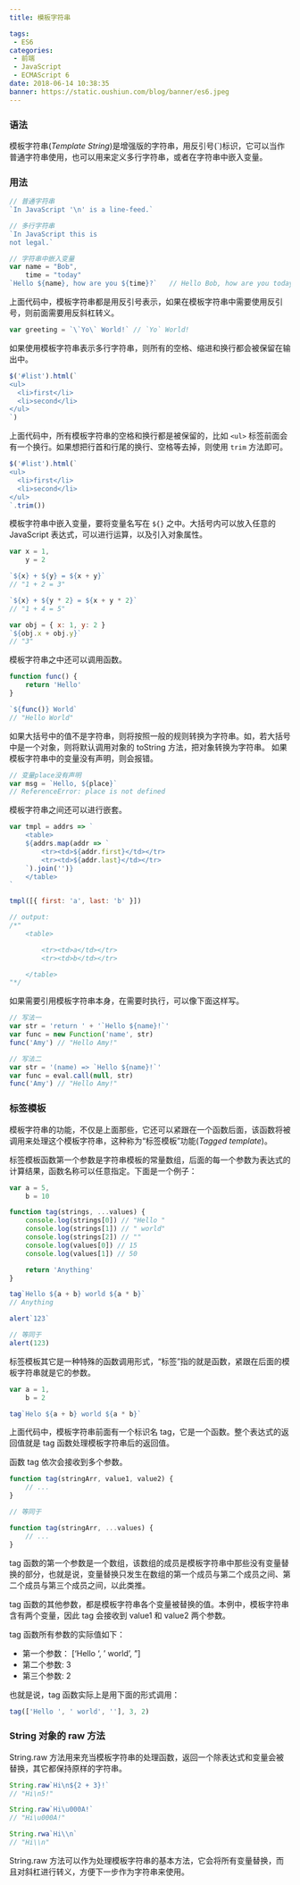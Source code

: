 ```yaml
---
title: 模板字符串

tags:
 - ES6
categories:
 - 前端
 - JavaScript
 - ECMAScript 6
date: 2018-06-14 10:38:35
banner: https://static.oushiun.com/blog/banner/es6.jpeg
---
```


### 语法

模板字符串(_Template String_)是增强版的字符串，用反引号(`)标识，它可以当作普通字符串使用，也可以用来定义多行字符串，或者在字符串中嵌入变量。

<!-- more -->

### 用法

``` javascript
// 普通字符串
`In JavaScript '\n' is a line-feed.`

// 多行字符串
`In JavaScript this is
not legal.`

// 字符串中嵌入变量
var name = "Bob", 
    time = "today"
`Hello ${name}, how are you ${time}?`   // Hello Bob, how are you today?
```

上面代码中，模板字符串都是用反引号表示，如果在模板字符串中需要使用反引号，则前面需要用反斜杠转义。

``` javascript
var greeting = `\`Yo\` World!` // `Yo` World!
```

如果使用模板字符串表示多行字符串，则所有的空格、缩进和换行都会被保留在输出中。

``` javascript
$('#list').html(`
<ul>
  <li>first</li>
  <li>second</li>
</ul>
`)
```

上面代码中，所有模板字符串的空格和换行都是被保留的，比如 `<ul>` 标签前面会有一个换行。如果想把行首和行尾的换行、空格等去掉，则使用 `trim` 方法即可。

``` javascript
$('#list').html(`
<ul>
  <li>first</li>
  <li>second</li>
</ul>
`.trim())
```

模板字符串中嵌入变量，要将变量名写在 `${}` 之中。大括号内可以放入任意的 JavaScript 表达式，可以进行运算，以及引入对象属性。

``` javascript
var x = 1,
    y = 2

`${x} + ${y} = ${x + y}`
// "1 + 2 = 3"

`${x} + ${y * 2} = ${x + y * 2}`
// "1 + 4 = 5"

var obj = { x: 1, y: 2 }
`${obj.x + obj.y}`
// "3"

```

模板字符串之中还可以调用函数。

``` javascript
function func() {
    return 'Hello'
}

`${func()} World`
// "Hello World"
```

如果大括号中的值不是字符串，则将按照一般的规则转换为字符串。如，若大括号中是一个对象，则将默认调用对象的 toString 方法，把对象转换为字符串。
如果模板字符串中的变量没有声明，则会报错。

``` javascript
// 变量place没有声明
var msg = `Hello, ${place}`
// ReferenceError: place is not defined
```

模板字符串之间还可以进行嵌套。

``` javascript
var tmpl = addrs => `
    <table>
    ${addrs.map(addr => `
        <tr><td>${addr.first}</td></tr>
        <tr><td>${addr.last}</td></tr>
    `).join('')}
    </table>
`

tmpl([{ first: 'a', last: 'b' }])

// output:
/*"
    <table>

        <tr><td>a</td></tr>
        <tr><td>b</td></tr>

    </table>
"*/
```

如果需要引用模板字符串本身，在需要时执行，可以像下面这样写。

``` javascript
// 写法一
var str = 'return ' + '`Hello ${name}!`'
var func = new Function('name', str)
func('Amy') // "Hello Amy!"

// 写法二
var str = '(name) => `Hello ${name}!`'
var func = eval.call(null, str)
func('Amy') // "Hello Amy!"
```

### 标签模板

模板字符串的功能，不仅是上面那些，它还可以紧跟在一个函数后面，该函数将被调用来处理这个模板字符串，这种称为“标签模板”功能(_Tagged template_)。

标签模板函数第一个参数是字符串模板的常量数组，后面的每一个参数为表达式的计算结果，函数名称可以任意指定。下面是一个例子：

``` javascript
var a = 5,
    b = 10

function tag(strings, ...values) {
    console.log(strings[0]) // "Hello "
    console.log(strings[1]) // " world"
    console.log(strings[2]) // ""
    console.log(values[0]) // 15
    console.log(values[1]) // 50

    return 'Anything'
}

tag`Hello ${a + b} world ${a * b}`
// Anything
```

``` javascript
alert`123`

// 等同于
alert(123)
```

标签模板其它是一种特殊的函数调用形式，“标签”指的就是函数，紧跟在后面的模板字符串就是它的参数。

``` javascript
var a = 1,
    b = 2

tag`Helo ${a + b} world ${a * b}`
```

上面代码中，模板字符串前面有一个标识名 tag，它是一个函数。整个表达式的返回值就是 tag 函数处理模板字符串后的返回值。

函数 tag 依次会接收到多个参数。

``` javascript
function tag(stringArr, value1, value2) {
    // ...
}

// 等同于

function tag(stringArr, ...values) {
    // ...
}
```

tag 函数的第一个参数是一个数组，该数组的成员是模板字符串中那些没有变量替换的部分，也就是说，变量替换只发生在数组的第一个成员与第二个成员之间、第二个成员与第三个成员之间，以此类推。

tag 函数的其他参数，都是模板字符串各个变量被替换的值。本例中，模板字符串含有两个变量，因此 tag 会接收到 value1 和 value2 两个参数。

tag 函数所有参数的实际值如下：

-   第一个参数： [‘Hello ‘, ’ world’, ”]
-   第二个参数: 3
-   第三个参数: 2

也就是说，tag 函数实际上是用下面的形式调用：

``` javascript
tag(['Hello ', ' world', ''], 3, 2)
```

### String 对象的 raw 方法

String.raw 方法用来充当模板字符串的处理函数，返回一个除表达式和变量会被替换，其它都保持原样的字符串。

``` javascript
String.raw`Hi\n${2 + 3}!`
// "Hi\n5!"

String.raw`Hi\u000A!`
// "Hi\u000A!"

String.rwa`Hi\\n`
// "Hi\\n"
```

String.raw 方法可以作为处理模板字符串的基本方法，它会将所有变量替换，而且对斜杠进行转义，方便下一步作为字符串来使用。
